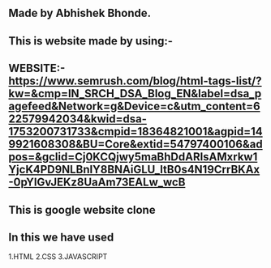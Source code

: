 ## Made by Abhishek Bhonde.


## This is website made by using:-
## WEBSITE:-https://www.semrush.com/blog/html-tags-list/?kw=&cmp=IN_SRCH_DSA_Blog_EN&label=dsa_pagefeed&Network=g&Device=c&utm_content=622579942034&kwid=dsa-1753200731733&cmpid=18364821001&agpid=149921608308&BU=Core&extid=54797400106&adpos=&gclid=Cj0KCQjwy5maBhDdARIsAMxrkw1YjcK4PD9NLBnIY8BNAiGLU_ltB0s4N19CrrBKAx-0pYlGvJEKz8UaAm73EALw_wcB


## This is google website clone
## In this we have used 
1.HTML
2.CSS
3.JAVASCRIPT
